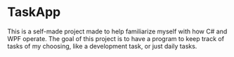 # TaskApp
This is a self-made project made to help familiarize myself with how C# and WPF operate. The goal of this project is to have a program to keep track of tasks of my choosing, like a development task, or just daily tasks.

